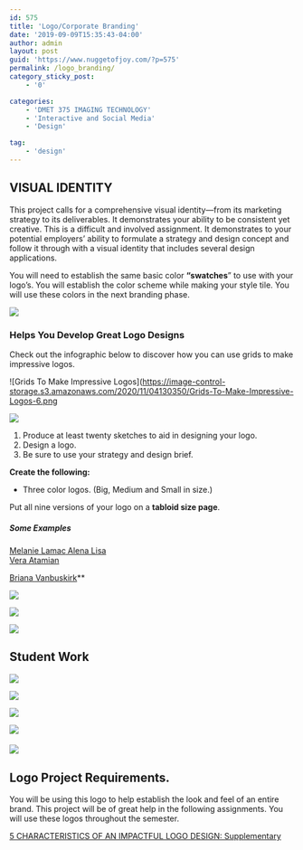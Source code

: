 ```yaml
---
id: 575
title: 'Logo/Corporate Branding'
date: '2019-09-09T15:35:43-04:00'
author: admin
layout: post
guid: 'https://www.nuggetofjoy.com/?p=575'
permalink: /logo_branding/
category_sticky_post:
    - '0'

categories:
    - 'DMET 375 IMAGING TECHNOLOGY'
    - 'Interactive and Social Media'
    - 'Design'

tag: 
    - 'design'
---
```


## VISUAL IDENTITY

This project calls for a comprehensive visual identity—from its marketing strategy to its deliverables. It demonstrates your ability to be consistent yet creative. This is a difficult and involved assignment. It demonstrates to your potential employers’ ability to formulate a strategy and design concept and follow it through with a visual identity that includes several design applications.

You will need to establish the same basic color **“swatches**” to use with your logo’s. You will establish the color scheme while making your style tile. You will use these colors in the next branding phase.

![](https://image-control-storage.s3.amazonaws.com/blog-images/2015/09/27193518/4905372858102032.png)

### Helps You Develop Great Logo Designs

Check out the infographic below to discover how you can use grids to make impressive logos.

![Grids To Make Impressive Logos](https://image-control-storage.s3.amazonaws.com/2020/11/04130350/Grids-To-Make-Impressive-Logos-6.png

![](https://www.designmantic.com/blog/wp-content/uploads/2018/10/Grids-To-Make-Impressive-Logos.png)

1. Produce at least twenty sketches to aid in designing your logo.
2. Design a logo.
3. Be sure to use your strategy and design brief.

**Create the following:**

- Three color logos. (Big, Medium and Small in size.)

Put all nine versions of your logo on a **tabloid size page**.

##### Some Examples

[Melanie Lamac](https://nd-student-work.myportfolio.com/melanie-lamac)**[  ](http://nick74ac.myportfolio.com/melanie-lamac)**[Alena Lisa](https://nd-student-work.myportfolio.com/alena-lisa)  
[Vera Atamian](https://nd-student-work.myportfolio.com/vera-atamian)[  ](http://nick74ac.myportfolio.com/vera-atamian)

[Briana Vanbuskirk](https://nd-student-work.myportfolio.com/briana-vanbuskirk)**



![](https://image-control-storage.s3.amazonaws.com/blog-images/2015/09/27193525/creativelogos5.jpg)


![](https://image-control-storage.s3.amazonaws.com/blog-images/2015/09/27193522/pepsi_8_182ocm2-182ocmk.jpg)


![](https://image-control-storage.s3.amazonaws.com/blog-images/2015/09/27193521/red-clothing-brand-logos-13-brands-that-were-only-cool-to-wear-in-the-90s-photos-1024x767.jpg)

## Student Work

![](https://image-control-storage.s3.amazonaws.com/blog-images/2018/01/30133041/Studio_Connect_Logo_Variations1.jpg)

![](https://image-control-storage.s3.amazonaws.com/blog-images/2018/01/30133051/2018-01-30-12_02_52-ShareYourRead_Logo.pdf-Adobe-Acrobat-Reader-DC1.png)

![](https://image-control-storage.s3.amazonaws.com/blog-images/2018/01/30133102/2018-01-30-12_25_55-The-Line-Logo.pdf-Adobe-Acrobat-Reader-DC.png)


![](https://image-control-storage.s3.amazonaws.com/blog-images/2018/01/30133116/2018-01-30-12_29_30-logo_branding.pdf-Adobe-Acrobat-Reader-DC.png)

####  

![](https://image-control-storage.s3.amazonaws.com/blog-images/2018/01/30133513/2018-01-30-12_34_27-OmnibusLogosFin.ai-%40-100-CMYK_GPU-Preview.png)

##  Logo Project Requirements.

You will be using this logo to help establish the look and feel of an entire brand. This project will be of great help in the following assignments. You will use these logos throughout the semester.

[5 CHARACTERISTICS OF AN IMPACTFUL LOGO DESIGN: Supplementary](https://www.nuggetofjoy.com/5-characteristics-of-an-impactful-logo-design/)

<iframe class="wp-embedded-content" data-secret="2zDH3Sxuux" frameborder="0" height="282" loading="lazy" marginheight="0" marginwidth="0" sandbox="allow-scripts" scrolling="no" security="restricted" src="https://www.nuggetofjoy.com/5-characteristics-of-an-impactful-logo-design/embed/#?secret=fJRgPWcDao#?secret=2zDH3Sxuux" style="position: absolute; clip: rect(1px, 1px, 1px, 1px);" title="“5 CHARACTERISTICS OF AN IMPACTFUL LOGO DESIGN: Supplementary” — Communication, Art, Design & Instruction" width="500"></iframe></div></figure>